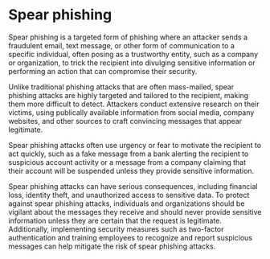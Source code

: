 # Spear phishing

Spear phishing is a targeted form of phishing where an attacker sends a fraudulent email, text message, or other form of communication to a specific individual, often posing as a trustworthy entity, such as a company or organization, to trick the recipient into divulging sensitive information or performing an action that can compromise their security.

Unlike traditional phishing attacks that are often mass-mailed, spear phishing attacks are highly targeted and tailored to the recipient, making them more difficult to detect. Attackers conduct extensive research on their victims, using publically available information from social media, company websites, and other sources to craft convincing messages that appear legitimate.

Spear phishing attacks often use urgency or fear to motivate the recipient to act quickly, such as a fake message from a bank alerting the recipient to suspicious account activity or a message from a company claiming that their account will be suspended unless they provide sensitive information.

Spear phishing attacks can have serious consequences, including financial loss, identity theft, and unauthorized access to sensitive data. To protect against spear phishing attacks, individuals and organizations should be vigilant about the messages they receive and should never provide sensitive information unless they are certain that the request is legitimate. Additionally, implementing security measures such as two-factor authentication and training employees to recognize and report suspicious messages can help mitigate the risk of spear phishing attacks.